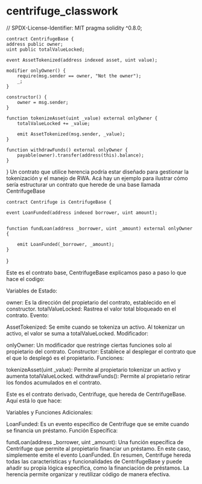 # centrifuge_classwork
// SPDX-License-Identifier: MIT
pragma solidity ^0.8.0;

    contract CentrifugeBase {
    address public owner;
    uint public totalValueLocked;

    event AssetTokenized(address indexed asset, uint value);

    modifier onlyOwner() {
        require(msg.sender == owner, "Not the owner");
        _;
    }

    constructor() {
        owner = msg.sender;
    }

    function tokenizeAsset(uint _value) external onlyOwner {
        totalValueLocked += _value;

        emit AssetTokenized(msg.sender, _value);
    }

    function withdrawFunds() external onlyOwner {
        payable(owner).transfer(address(this).balance);
    }
}
Un contrato que utilice herencia podría estar diseñado para gestionar la tokenización y el manejo de RWA. Acá hay un ejemplo  para ilustrar cómo sería estructurar un contrato que herede de una base llamada CentrifugeBase


    contract Centrifuge is CentrifugeBase {

    event LoanFunded(address indexed borrower, uint amount);


    function fundLoan(address _borrower, uint _amount) external onlyOwner {

        emit LoanFunded(_borrower, _amount);
    }
}


Este es el contrato base, CentrifugeBase explicamos paso a paso lo que hace el codigo: 

Variables de Estado:

owner: Es la dirección del propietario del contrato, establecido en el constructor.
totalValueLocked: Rastrea el valor total bloqueado en el contrato.
Evento:

AssetTokenized: Se emite cuando se tokeniza un activo. Al tokenizar un activo, el valor se suma a totalValueLocked.
Modificador:

onlyOwner: Un modificador que restringe ciertas funciones solo al propietario del contrato.
Constructor: Establece al desplegar el contrato que el que lo desplegó es el propietario.
Funciones:

tokenizeAsset(uint _value): Permite al propietario tokenizar un activo y aumenta totalValueLocked.
withdrawFunds(): Permite al propietario retirar los fondos acumulados en el contrato.

Este es el contrato derivado, Centrifuge, que hereda de CentrifugeBase. 
Aquí está lo que hace:

Variables y Funciones Adicionales:

LoanFunded: Es un evento específico de Centrifuge que se emite cuando se financia un préstamo.
Función Específica:

fundLoan(address _borrower, uint _amount): Una función específica de Centrifuge que permite al propietario financiar un préstamo. En este caso, simplemente emite el evento LoanFunded.
En resumen, Centrifuge hereda todas las características y funcionalidades de CentrifugeBase y puede añadir su propia lógica específica, como la financiación de préstamos. La herencia permite organizar y reutilizar código de manera efectiva.









